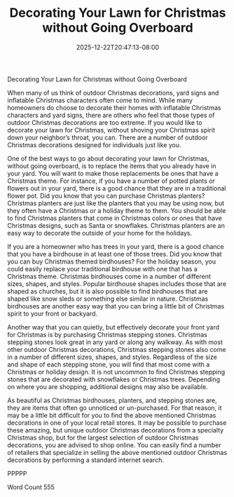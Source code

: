﻿---
title: "Decorating Your Lawn for Christmas without Going Overboard"
date: 2025-12-22T20:47:13-08:00
description: "Decorating for Christmas Tips for Web Success"
featured_image: "/images/Decorating for Christmas.jpg"
tags: ["Decorating for Christmas"]
---

Decorating Your Lawn for Christmas without Going Overboard

When many of us think of outdoor Christmas decorations, yard signs and inflatable Christmas characters often come to mind. While many homeowners do choose to decorate their homes with inflatable Christmas characters and yard signs, there are others who feel that those types of outdoor Christmas decorations are too extreme.  If you would like to decorate your lawn for Christmas, without shoving your Christmas spirit down your neighbor’s throat, you can. There are a number of outdoor Christmas decorations designed for individuals just like you.  

One of the best ways to go about decorating your lawn for Christmas, without going overboard, is to replace the items that you already have in your yard.  You will want to make those replacements be ones that have a Christmas theme. For instance, if you have a number of potted plants or flowers out in your yard, there is a good chance that they are in a traditional flower pot. Did you know that you can purchase Christmas planters?  Christmas planters are just like the planters that you may be using now, but they often have a Christmas or a holiday theme to them.  You should be able to find Christmas planters that come in Christmas colors or ones that have Christmas designs, such as Santa or snowflakes.  Christmas planters are an easy way to decorate the outside of your home for the holidays.

If you are a homeowner who has trees in your yard, there is a good chance that you have a birdhouse in at least one of those trees.  Did you know that you can buy Christmas themed birdhouses?  For the holiday season, you could easily replace your traditional birdhouse with one that has a Christmas theme. Christmas birdhouses come in a number of different sizes, shapes, and styles. Popular birdhouse shapes includes those that are shaped as churches, but it is also possible to find birdhouses that are shaped like snow sleds or something else similar in nature.  Christmas birdhouses are another easy way that you can bring a little bit of Christmas spirit to your front or backyard.  

Another way that you can quietly, but effectively decorate your front yard for Christmas is by purchasing Christmas stepping stones. Christmas stepping stones look great in any yard or along any walkway. As with most other outdoor Christmas decorations, Christmas stepping stones also come in a number of different sizes, shapes, and styles.  Regardless of the size and shape of each stepping stone, you will find that most come with a Christmas or holiday design.  It is not uncommon to find Christmas stepping stones that are decorated with snowflakes or Christmas trees. Depending on where you are shopping, additional designs may also be available.  

As beautiful as Christmas birdhouses, planters, and stepping stones are, they are items that often go unnoticed or un-purchased.  For that reason, it may be a little bit difficult for you to find the above mentioned Christmas decorations in one of your local retail stores.  It may be possible to purchase these amazing, but unique outdoor Christmas decorations from a specialty Christmas shop, but for the largest selection of outdoor Christmas decorations, you are advised to shop online.  You can easily find a number of retailers that specialize in selling the above mentioned outdoor Christmas decorations by performing a standard internet search.

PPPPP

Word Count 555

